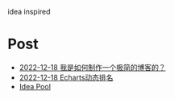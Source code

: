 idea inspired

# Post
- [2022-12-18 我是如何制作一个极简的博客的？](https://datapub.jcli.site/2022-12-18)
- [2022-12-18 Echarts动态排名](https://datapub.jcli.site/examples/echart-rank.html)
- [Idea Pool](https://datapub.jcli.site/idea)
